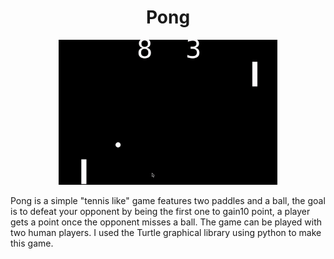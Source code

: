 


<h1 align="center"> 
Pong </h1>
<p align="center">
 
  <img src="pong.gif" width="350" alt="accessibility text">
</p>
<p>
Pong is a simple "tennis like" game features two paddles and a ball, the goal is to defeat your opponent by being the first one to gain10 point, a player gets a point once the opponent misses a ball. The game can be played with two human players. 
I used the Turtle graphical library using python to make this game.
</p>

 
